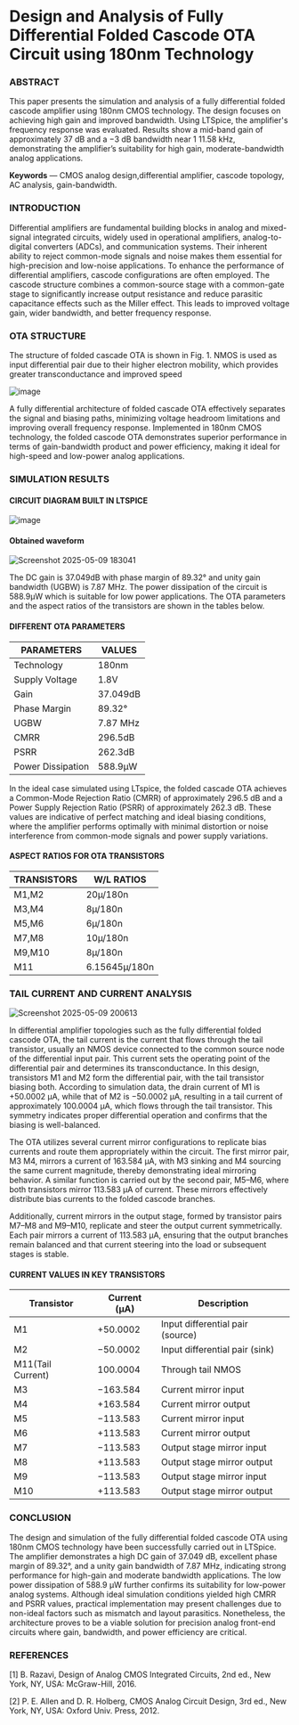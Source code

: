 # Design and Analysis of Fully Differential Folded Cascode OTA Circuit using 180nm Technology
### ABSTRACT
This paper presents the simulation and analysis of a fully differential folded cascode amplifier using 180nm CMOS technology. The design focuses on achieving high gain and improved bandwidth. Using LTSpice, the amplifier's frequency response was evaluated. Results show a mid-band gain of approximately 37 dB and a −3 dB bandwidth near 1 11.58 kHz, demonstrating the amplifier’s suitability for high gain, moderate-bandwidth analog applications.

**Keywords** — CMOS analog design,differential amplifier, cascode topology, AC analysis, gain-bandwidth.

### INTRODUCTION
Differential amplifiers are fundamental building blocks in analog and mixed-signal integrated circuits, widely used in operational amplifiers, analog-to-digital converters (ADCs), and communication systems. Their inherent ability to reject common-mode signals and noise makes them essential for high-precision and low-noise applications. To enhance the performance of differential amplifiers, cascode configurations are often employed. The cascode structure combines a common-source stage with a  common-gate stage to significantly increase output resistance and reduce parasitic capacitance effects such as the Miller effect. This leads to improved voltage gain, wider bandwidth, and better frequency response. 

### OTA STRUCTURE
The  structure of folded cascade OTA is shown in Fig. 1. NMOS is used as input differential pair due to their higher electron mobility, which provides greater transconductance and improved speed 

![image](https://github.com/user-attachments/assets/710c3ff6-ef76-40c7-8ede-1085c8a89b49)

A fully differential architecture of folded cascade OTA effectively separates the signal and biasing paths, minimizing voltage headroom limitations and improving overall frequency response. Implemented in 180nm CMOS technology, the folded cascode OTA demonstrates superior performance in terms of gain-bandwidth product and power efficiency, making it ideal for high-speed and low-power analog applications.

### SIMULATION RESULTS

#### CIRCUIT DIAGRAM BUILT IN LTSPICE 


![image](https://github.com/user-attachments/assets/cc3d2e6b-883d-4822-9fa7-cde79030f05e)   



#### Obtained waveform 


![Screenshot 2025-05-09 183041](https://github.com/user-attachments/assets/729adcd7-a980-4ba9-be13-ac4f88b5b82e)

The DC gain is 37.049dB with phase margin of 89.32° and unity gain bandwidth (UGBW) is 7.87 MHz. The power dissipation of the circuit is 588.9µW which is suitable for low power applications. The OTA parameters and the aspect ratios of the transistors are shown in the tables below.

#### DIFFERENT OTA PARAMETERS

| PARAMETERS | VALUES |
| ----- | ----- |
| Technology | 180nm |
| Supply Voltage | 1.8V | 
| Gain | 37.049dB |
| Phase Margin | 89.32° |
| UGBW | 7.87 MHz |
| CMRR | 296.5dB |
| PSRR | 262.3dB |
| Power Dissipation | 588.9µW | 

In the ideal case simulated using LTspice, the folded cascade OTA achieves a Common-Mode Rejection Ratio (CMRR) of approximately 296.5 dB and a Power Supply Rejection Ratio (PSRR) of approximately 262.3 dB. These values are indicative of perfect matching and ideal biasing conditions, where the amplifier performs optimally with minimal distortion or noise interference from common-mode signals and power supply variations.



#### ASPECT RATIOS FOR OTA TRANSISTORS

| TRANSISTORS | W/L RATIOS |
| ----- | ------ |
| M1,M2 | 20µ/180n | 
| M3,M4 | 8µ/180n |
| M5,M6 | 6µ/180n | 
| M7,M8 | 10µ/180n |
| M9,M10 | 8µ/180n |
| M11 | 6.15645µ/180n | 

### TAIL CURRENT AND CURRENT ANALYSIS

![Screenshot 2025-05-09 200613](https://github.com/user-attachments/assets/7ee3e881-1014-4b39-9143-b104c45691a9)

In differential amplifier topologies such as the fully 
differential folded cascode OTA, the tail current is the 
current that flows through the tail transistor, usually an 
NMOS device connected to the common source node of the 
differential input pair. This current sets the operating point 
of the differential pair and determines its transconductance. 
In this design, transistors M1 and M2 form the differential 
pair, with the tail transistor biasing both. According to 
simulation data, the drain current of M1 is +50.0002 μA, 
while that of M2 is −50.0002 μA, resulting in a tail current 
of approximately 100.0004 μA, which flows through the tail 
transistor. This symmetry indicates proper differential 
operation and confirms that the biasing is well-balanced. 

The 
OTA utilizes several current mirror 
configurations to replicate bias currents and route them 
appropriately within the circuit. The first mirror pair, M3
M4, mirrors a current of 163.584 μA, with M3 sinking and 
M4 sourcing the same current magnitude, thereby 
demonstrating ideal mirroring behavior. A similar function 
is carried out by the second pair, M5–M6, where both 
transistors mirror 113.583 μA of current. These mirrors 
effectively distribute bias currents to the folded cascode 
branches. 

Additionally, current mirrors in the output stage, 
formed by transistor pairs M7–M8 and M9–M10, replicate 
and steer the output current symmetrically. Each pair 
mirrors a current of 113.583 μA, ensuring that the output 
branches remain balanced and that current steering into the 
load or subsequent stages is stable. 

#### CURRENT VALUES IN KEY TRANSISTORS

| Transistor | Current (μA) | Description | 
| ----- | ----- | ------ |
| M1 | +50.0002 | Input differential pair (source) | 
| M2 | −50.0002 | Input differential pair (sink) |
| M11(Tail Current) | 100.0004 | Through tail NMOS |
| M3 | −163.584 | Current mirror input | 
| M4 | +163.584 | Current mirror output | 
| M5 | −113.583 | Current mirror input |
| M6 | +113.583 | Current mirror output |
| M7 | −113.583 | Output stage mirror input |
| M8 | +113.583 | Output stage mirror output |
| M9 | −113.583 | Output stage mirror input |
| M10 | +113.583 | Output stage mirror output | 

### CONCLUSION
The design and simulation of the fully differential 
folded cascode OTA using 180nm CMOS technology have 
been successfully carried out in LTSpice. The amplifier 
demonstrates a high DC gain of 37.049 dB, excellent phase 
margin of 89.32°, and a unity gain bandwidth of 7.87 MHz, 
indicating strong performance for high-gain and moderate
bandwidth applications. The low power dissipation of 588.9 
µW further confirms its suitability for low-power analog 
systems. Although ideal simulation conditions yielded high 
CMRR and PSRR values, practical implementation may 
present challenges due to non-ideal factors such as 
mismatch and layout parasitics. Nonetheless, the 
architecture proves to be a viable solution for precision 
analog front-end circuits where gain, bandwidth, and power 
efficiency are critical.


### REFERENCES
[1] B. Razavi, Design of Analog CMOS Integrated Circuits, 
2nd ed., New York, NY, USA: McGraw-Hill, 2016. 

[2] P. E. Allen and D. R. Holberg, CMOS Analog Circuit 
Design, 3rd ed., New York, NY, USA: Oxford Univ. Press, 
2012.
          
